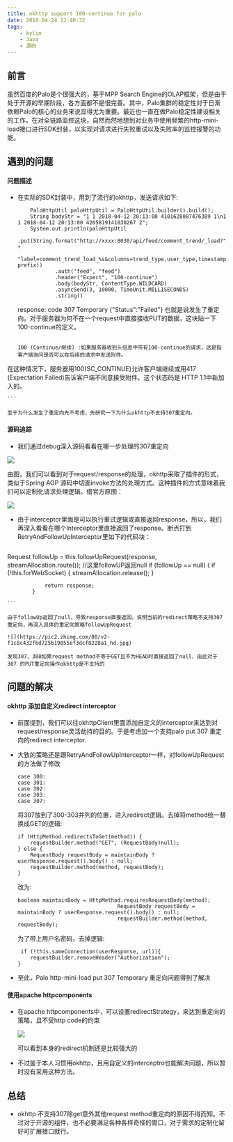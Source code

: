 ```yaml
---
title: okhttp support 100-continue for palo
date: 2018-04-24 12:40:32
tags:
	- kylin
    - Java
    - 源码
---
```


## 前言

虽然百度的Palo是个很强大的，基于MPP Search Engine的OLAP框架，但是由于处于开源的早期阶段，各方面都不是很完善。其中，Palo集群的稳定性对于日渐依赖Palo的核心的业务来说显得尤为重要。最近也一直在做Palo稳定性建设相关的工作。在对全链路监控这块，自然而然地想到对业务中使用频繁的http-mini-load接口进行SDK封装，以实现对请求进行失败重试以及失败率的监控报警的功能。

## 遇到的问题

#### 问题描述

- 在实际的SDK封装中，用到了流行的okhttp，发送请求如下:

	```
        PaloHttpUtil paloHttpUtil = PaloHttpUtil.builder().build();
        String bodyStr = "1 1 2018-04-12 20:13:00 4101628087476389 1\n1 1 2018-04-12 20:13:00 4205819141030267 2";
        System.out.println(paloHttpUtil
                .put(String.format("http://xxxx:8030/api/feed/comment_trend/_load?" +
                        "label=comment_trend_load_%s&columns=trend_type,user_type,timestamp,mid,count", prefix))
                .auth("feed", "feed")
                .header("Expect", "100-continue")
                .body(bodyStr, ContentType.WILDCARD)
                .asyncSend(3, 10000, TimeUnit.MILLISECONDS)
                .string()

	```

	response: code 307 Temporary {"Status":"Failed"} 也就是说发生了重定向。对于服务器为何不在一个request中直接接收PUT的数据，这块贴一下100-continue的定义。

	```
	
	100 (Continue/继续) :如果服务器收到头信息中带有100-continue的请求，这是指客户端询问是否可以在后续的请求中发送附件。
在这种情况下，服务器用100(SC_CONTINUE)允许客户端继续或用417 (Expectation Failed)告诉客户端不同意接受附件。这个状态码是 HTTP 1.1中新加入的。
	

	```
	
	至于为什么发生了重定向先不考虑，先研究一下为什么okhttp不支持307重定向。
	

#### 源码追踪

- 我们通过debug深入源码看看在哪一步处理的307重定向

![](https://pic2.zhimg.com/80/v2-9dca7e4ac92cae2de9844b1cf5565825_hd.jpg)

由图，我们可以看到对于request/response的处理，okhttp采取了插件的形式，类似于Spring AOP 源码中切面invoke方法的处理方式。这种插件的方式意味着我们可以定制化请求处理逻辑。借官方原图：

![](https://pic2.zhimg.com/80/v2-c66ef8de0a698b2b2a7eb99856790ea1_hd.jpg)

- 由于interceptor里面是可以执行重试逻辑或直接返回response，所以，我们再深入看看在哪个Interceptor里直接返回了response。断点打到RetryAndFollowUpInterceptor里如下的代码块：

	```
 Request followUp = this.followUpRequest(response, streamAllocation.route());
 				//这里followUP返回null
            if (followUp == null) {
                if (!this.forWebSocket) {
                    streamAllocation.release();
                }

                return response;
            }

	```

	由于followUp返回了null，导致response直接返回。说明当前的redirect策略不支持307重定向，再深入具体的重定向策略followUpRequest

	![](https://pic2.zhimg.com/80/v2-f1c8c432fbd725b19055ef3dcf8228a1_hd.jpg)

	发现307，308如果request method不等于GET且不为HEAD时直接返回了null，由此对于307 的PUT重定向操作okhttp是不支持的
	
	
## 问题的解决

#### okhttp 添加自定义redirect interceptor

- 前面提到，我们可以往okhttpClient里面添加自定义的interceptor来达到对request/response灵活劫持的目的。于是考虑加一个支持palo put 307 重定向的redirect interceptor.

- 大致的策略还是跟RetryAndFollowUpInterceptor一样，对followUpRequest的方法做了修改

	```
	case 300:
   case 301:
	case 302:
	case 303:
	case 307:
	
	```
	将307放到了300-303并列的位置，进入redirect逻辑。去掉将method统一替换成GET的逻辑:
	
	```
	if (HttpMethod.redirectsToGet(method)) {
		requestBuilder.method("GET", (RequestBody)null);
	} else {
		RequestBody requestBody = maintainBody ?userResponse.request().body() : null;
		requestBuilder.method(method, requestBody);
	}
	
	```
	改为:
	
	```
	boolean maintainBody = HttpMethod.requiresRequestBody(method);
                                    RequestBody requestBody = maintainBody ? userResponse.request().body() : null;
                                    requestBuilder.method(method, requestBody);
	
	```
	为了带上用户名密码，去掉逻辑:
	
	```
	 if (!this.sameConnection(userResponse, url)){
	 	requestBuilder.removeHeader("Authorization");
	}
	
	```
	
- 至此，Palo http-mini-load put 307 Temporary 重定向问题得到了解决

#### 使用apache httpcomponents

- 在apache httpcomponents中，可以设置redirectStrategy，来达到重定向的策略，且不受http code的约束

	![](https://pic1.zhimg.com/80/v2-4f64e67306feb76dcc66ffea25931da8_hd.jpg)
	
	可以看到本身的redirect机制还是比较强大的
	
- 不过鉴于本人习惯用okhttp，且用自定义的interceptro也能解决问题，所以暂时没有采用这种方法。

## 总结

- okhttp 不支持307除get意外其他request method重定向的原因不得而知。不过对于开源的组件，也不必要满足各种各样奇怪的胃口，对于需求的定制化留好可扩展接口就行。
